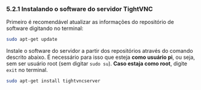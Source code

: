 ### 5.2.1 Instalando o software do servidor TightVNC

Primeiro é recomendável atualizar as informações do repositório de software digitando no terminal:

```bash
sudo apt-get update
```

Instale o software do servidor a partir dos repositórios através do comando descrito abaixo. É necessário para isso que esteja **como usuário pi**, ou seja, sem ser usuário root (sem digitar ```sudo su```). **Caso estaja como root**, digite ```exit``` no terminal.

```bash
sudo apt-get install tightvncserver
```
